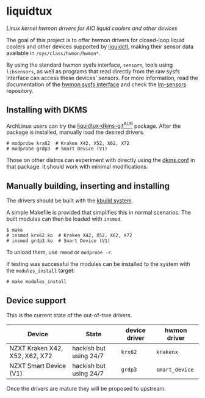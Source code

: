 # liquidtux

_Linux kernel hwmon drivers for AIO liquid coolers and other devices_

The goal of this project is to offer hwmon drivers for closed-loop liquid
coolers and other devices supported by [liquidctl], making their sensor data
available in `/sys/class/hwmon/hwmon*`.

By using the standard hwmon sysfs interface, `sensors`, tools using
`libsensors`, as well as programs that read directly from the raw sysfs
interface can access these devices' sensors.  For more information, read the
documentation of the [hwmon sysfs interface] and check the [lm-sensors]
repository.

## Installing with DKMS

ArchLinux users can try the [liquidtux-dkms-git<sup>AUR</sup>][liquidtux-dkms-git-aur] package.
After the package is installed, manually load the desired drivers.

```
# modprobe krx62  # Kraken X42, X52, X62, X72
# modprobe grdp3  # Smart Device (V1)
```

Those on other distros can experiment with directly using the [dkms.conf] in
that package.  It should work with minimal modifications.

## Manually building, inserting and installing

The drivers should be built with the [kbuild
system](https://github.com/torvalds/linux/blob/master/Documentation/kbuild/modules.txt).

A simple Makefile is provided that simplifies this in normal scenarios.  The
built modules can then be loaded with `insmod`.

```
$ make
# insmod krx62.ko  # Kraken X42, X52, X62, X72
# insmod grdp3.ko  # Smart Device (V1)
```

To unload them, use `rmmod` or `modprobe -r`.

If testing was successful the modules can be installed to the system with the
`modules_install` target:

```
# make modules_install
```

## Device support

This is the current state of the out-of-tree drivers.

| Device | State | device driver | hwmon driver |
| --- | --- | --- | --- |
| NZXT Kraken X42, X52, X62, X72 | hackish but using 24/7 | `krx62` | `krakenx` |
| NZXT Smart Device (V1) | hackish but using 24/7 | `grdp3` | `smart_device` |

Once the drivers are mature they will be proposed to upstream.

[liquidctl]: https://github.com/jonasmalacofilho/liquidctl
[hwmon sysfs interface]: https://www.kernel.org/doc/Documentation/hwmon/sysfs-interface
[lm-sensors]: https://github.com/lm-sensors/lm-sensors
[liquidtux-dkms-git-aur]: https://aur.archlinux.org/packages/liquidtux-dkms-git/
[dkms.conf]: https://aur.archlinux.org/cgit/aur.git/tree/dkms.conf?h=liquidtux-dkms-git
